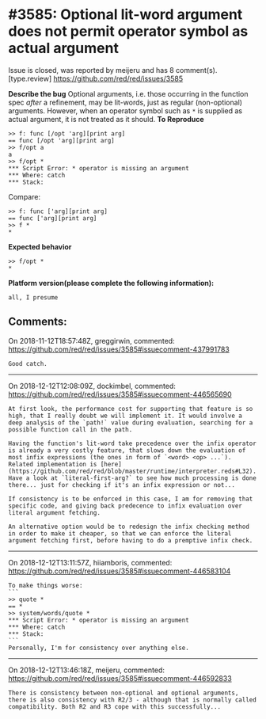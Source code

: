 
#3585: Optional lit-word argument does not permit operator symbol as actual argument
================================================================================
Issue is closed, was reported by meijeru and has 8 comment(s).
[type.review]
<https://github.com/red/red/issues/3585>

**Describe the bug**
Optional arguments, i.e. those occurring in the function spec *after*  a refinement, may be lit-words, just as regular (non-optional) arguments. However, when an operator symbol such as `*` is supplied as actual argument, it is not treated as  it should.
**To Reproduce**
```
>> f: func [/opt 'arg][print arg]
== func [/opt 'arg][print arg]
>> f/opt a
a
>> f/opt *
*** Script Error: * operator is missing an argument
*** Where: catch
*** Stack:  
```
Compare:
```
>> f: func ['arg][print arg]
== func ['arg][print arg]
>> f *
*
```
**Expected behavior**
```
>> f/opt *
*
```
**Platform version(please complete the following information):**
```
all, I presume
```


Comments:
--------------------------------------------------------------------------------

On 2018-11-12T18:57:48Z, greggirwin, commented:
<https://github.com/red/red/issues/3585#issuecomment-437991783>

    Good catch.

--------------------------------------------------------------------------------

On 2018-12-12T12:08:09Z, dockimbel, commented:
<https://github.com/red/red/issues/3585#issuecomment-446565690>

    At first look, the performance cost for supporting that feature is so high, that I really doubt we will implement it. It would involve a deep analysis of the `path!` value during evaluation, searching for a possible function call in the path.
    
    Having the function's lit-word take precedence over the infix operator is already a very costly feature, that slows down the evaluation of most infix expressions (the ones in form of `<word> <op> ...`). Related implementation is [here](https://github.com/red/red/blob/master/runtime/interpreter.reds#L32). Have a look at `literal-first-arg?` to see how much processing is done there... just for checking if it's an infix expression or not...
    
    If consistency is to be enforced in this case, I am for removing that specific code, and giving back predecence to infix evaluation over literal argument fetching. 
    
    An alternative option would be to redesign the infix checking method in order to make it cheaper, so that we can enforce the literal argument fetching first, before having to do a premptive infix check.

--------------------------------------------------------------------------------

On 2018-12-12T13:11:57Z, hiiamboris, commented:
<https://github.com/red/red/issues/3585#issuecomment-446583104>

    To make things worse:
    ```
    >> quote *
    == *
    >> system/words/quote *
    *** Script Error: * operator is missing an argument
    *** Where: catch
    *** Stack:
    ```
    Personally, I'm for consistency over anything else.

--------------------------------------------------------------------------------

On 2018-12-12T13:46:18Z, meijeru, commented:
<https://github.com/red/red/issues/3585#issuecomment-446592833>

    There is consistency between non-optional and optional arguments, there is also consistency with R2/3 - although that is normally called compatibility. Both R2 and R3 cope with this successfully...


